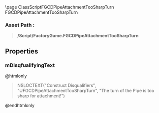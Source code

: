 \page ClassScriptFGCDPipeAttachmentTooSharpTurn FGCDPipeAttachmentTooSharpTurn
### Asset Path :
<b><blockquote>/Script/FactoryGame.FGCDPipeAttachmentTooSharpTurn</blockquote></b>
## Properties

### mDisqfualifyingText
@htmlonly
<blockquote>NSLOCTEXT("Construct Disqualifiers", "UFGCDPipeAttachmentTooSharpTurn", "The turn of the Pipe is too sharp for attachment!")</blockquote>
@endhtmlonly

